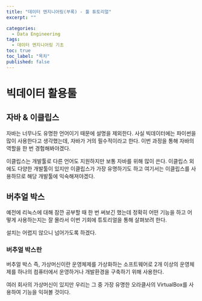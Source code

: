 ```yaml
---
title: "데이터 엔지니어링(부록) - 툴 튜토리얼"
excerpt: ""

categories:
  - Data Engineering
tags:
  - 데이터 엔지니어링 기초
toc: true
toc_label: "목차"
published: false
---
```


# 빅데이터 활용툴 

## 자바 & 이클립스

자바는 너무나도 유명한 언어이기 때문에 설명을 제외한다. 사실 빅데이터에는 파이썬을 많이 사용한다고 생각했는데, 자바가 거의 필수적이라고 한다. 이번 과정을 통해 자바의 역할을 한 번 경험해봐야겠다.

이클립스는 개발툴로 다른 언어도 지원하지만 보통 자바를 위해 많이 쓴다. 이클립스 외에도 다양한 개발툴이 있지만 이클립스가 가장 유명하기도 하고 여기서는 이클립스를 사용하므로 해당 개발툴에 익숙해져야겠다.

## 버추얼 박스

예전에 리눅스에 대해 잠깐 공부할 때 한 번 써보긴 했는데 정확히 어떤 기능을 하고 어떻게 사용하는지는 잘 몰라서 이번 기회에 튜토리얼을 통해 살펴보려 한다.

설치는 어렵지 않으니 넘어가도록 하겠다. 

### 버추얼 박스란

버추얼 박스 즉, 가상머신이란 운영체제를 가상화하는 소프트웨어로 2개 이상의 운영체제를 하나의 컴퓨터에서 운영하거나 개발환경을 구축하기 위해 사용한다.

여러 회사의 가상머신이 있지만 우리는 그 중 가장 유명한 오라클사의 VirtualBox를 사용하여 기능을 익혀볼 것이다.

